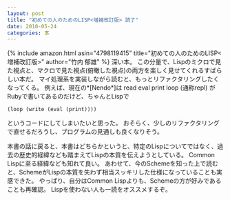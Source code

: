 ```yaml
---
layout: post
title: "初めての人のためのLISP<増補改訂版> 読了"
date: 2010-05-24
categories: 本
---
```

 {% include amazon.html asin="4798119415" title="初めての人のためのLISP<増補改訂版>" author="竹内 郁雄" %}
深い本。
この分量で、Lispのミクロで見た視点と、マクロで見た視点(俯瞰した視点)の両方を楽しく見せてくれるすばらしい本だ。
マイ処理系を実装しながら読むと、もっとリファクタリングしたくなってくる。
例えば、現在の*[Nendo*]は read eval print loop (通称repl) がRubyで書いてあるのだけど、ちゃんとLispで
```
(loop (write (eval (print))))
```
というコードにしてしまいたいと思った。
おそらく、少しのリファクタリングで直せるだろうし、プログラムの見通しも良くなりそう。

本書の話に戻ると、本書はどちらかというと、特定のLispについてではなく、過去の歴史的経緯なども踏まえてLispの本質を伝えようとしている。
Common Lispに至る経緯なども知れて良い。
あわせて、今のSchemeを知った上で読むと、SchemeがLispの本質を失わず相当スッキリした仕様になっていることも実感できた。
やっぱり、自分はCommon Lispよりも、Schemeの方が好みであることも再確認。
Lispを使わない人も一読をオススメするぞ。
